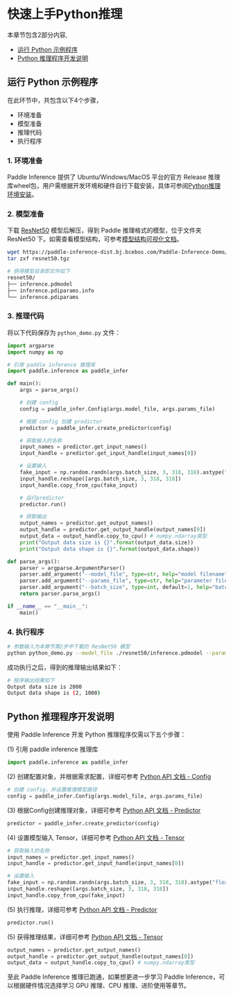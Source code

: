 # 快速上手Python推理

本章节包含2部分内容, 
- [运行 Python 示例程序](#id1)
- [Python 推理程序开发说明](#id2)

## 运行 Python 示例程序

在此环节中，共包含以下4个步骤，
- 环境准备
- 模型准备
- 推理代码
- 执行程序

### 1. 环境准备

Paddle Inference 提供了 Ubuntu/Windows/MacOS 平台的官方 Release 推理库wheel包，用户需根据开发环境和硬件自行下载安装，具体可参阅[Python推理环境安装](./python_install.md)。


### 2. 模型准备

下载 [ResNet50](https://paddle-inference-dist.bj.bcebos.com/Paddle-Inference-Demo/resnet50.tgz) 模型后解压，得到 Paddle 推理格式的模型，位于文件夹 ResNet50 下。如需查看模型结构，可参考[模型结构可视化文档](../export_model/visual_model.html)。

```bash
wget https://paddle-inference-dist.bj.bcebos.com/Paddle-Inference-Demo/resnet50.tgz
tar zxf resnet50.tgz

# 获得模型目录即文件如下
resnet50/
├── inference.pdmodel
├── inference.pdiparams.info
└── inference.pdiparams
```

### 3. 推理代码

将以下代码保存为 `python_demo.py` 文件：

```python
import argparse
import numpy as np

# 引用 paddle inference 推理库
import paddle.inference as paddle_infer

def main():
    args = parse_args()

    # 创建 config
    config = paddle_infer.Config(args.model_file, args.params_file)

    # 根据 config 创建 predictor
    predictor = paddle_infer.create_predictor(config)

    # 获取输入的名称
    input_names = predictor.get_input_names()
    input_handle = predictor.get_input_handle(input_names[0])

    # 设置输入
    fake_input = np.random.randn(args.batch_size, 3, 318, 318).astype("float32")
    input_handle.reshape([args.batch_size, 3, 318, 318])
    input_handle.copy_from_cpu(fake_input)

    # 运行predictor
    predictor.run()

    # 获取输出
    output_names = predictor.get_output_names()
    output_handle = predictor.get_output_handle(output_names[0])
    output_data = output_handle.copy_to_cpu() # numpy.ndarray类型
    print("Output data size is {}".format(output_data.size))
    print("Output data shape is {}".format(output_data.shape))

def parse_args():
    parser = argparse.ArgumentParser()
    parser.add_argument("--model_file", type=str, help="model filename")
    parser.add_argument("--params_file", type=str, help="parameter filename")
    parser.add_argument("--batch_size", type=int, default=1, help="batch size")
    return parser.parse_args()

if __name__ == "__main__":
    main()
```

### 4. 执行程序

```bash
# 参数输入为本章节第2步中下载的 ResNet50 模型
python python_demo.py --model_file ./resnet50/inference.pdmodel --params_file ./resnet50/inference.pdiparams --batch_size 2
```

成功执行之后，得到的推理输出结果如下：

```bash
# 程序输出结果如下
Output data size is 2000
Output data shape is (2, 1000)
```

## Python 推理程序开发说明

使用 Paddle Inference 开发 Python 推理程序仅需以下五个步骤：


(1) 引用 paddle inference 推理库

```python
import paddle.inference as paddle_infer
```

(2) 创建配置对象，并根据需求配置，详细可参考 [Python API 文档 - Config](../api_reference/python_api_doc/Config_index)

```python
# 创建 config，并设置推理模型路径
config = paddle_infer.Config(args.model_file, args.params_file)
```

(3) 根据Config创建推理对象，详细可参考 [Python API 文档 - Predictor](../api_reference/python_api_doc/Predictor)

```python
predictor = paddle_infer.create_predictor(config)
```

(4) 设置模型输入 Tensor，详细可参考 [Python API 文档 - Tensor](../api_reference/python_api_doc/Tensor)

```python
# 获取输入的名称
input_names = predictor.get_input_names()
input_handle = predictor.get_input_handle(input_names[0])

# 设置输入
fake_input = np.random.randn(args.batch_size, 3, 318, 318).astype("float32")
input_handle.reshape([args.batch_size, 3, 318, 318])
input_handle.copy_from_cpu(fake_input)
```

(5) 执行推理，详细可参考 [Python API 文档 - Predictor](../api_reference/python_api_doc/Predictor)

```python
predictor.run()
```

(5) 获得推理结果，详细可参考 [Python API 文档 - Tensor](../api_reference/python_api_doc/Tensor)

```python
output_names = predictor.get_output_names()
output_handle = predictor.get_output_handle(output_names[0])
output_data = output_handle.copy_to_cpu() # numpy.ndarray类型
```

至此 Paddle Inference 推理已跑通，如果想更进一步学习 Paddle Inference，可以根据硬件情况选择学习 GPU 推理、CPU 推理、进阶使用等章节。
